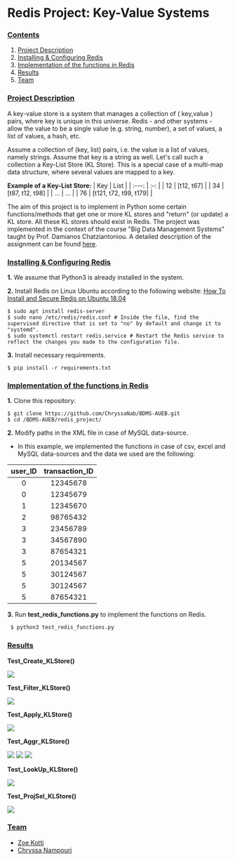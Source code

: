 # Redis Project: Key-Value Systems

### [**Contents**](#)
1. [Project Description](#descr)
1. [Installing & Configuring Redis](#Inst)
2. [Implementation of the functions in Redis](#Run)
3. [Results](#Results)
4. [Team](#Team)


### [**Project Description**](#) <a name="descr"></a>
A key-value store is a system that manages a collection of ( key,value ) pairs, where key is unique in this universe. Redis - and other systems - 
allow the value to be a single value (e.g. string, number), a set of values, a list of values, a hash, etc.

Assume a collection of (key, list) pairs, i.e. the value is a list of values, namely strings. Assume that key is a string as well. Let's call such a collection 
a Key-List Store (KL Store). This is a special case of a multi-map data structure, where several values are mapped to a key.

**Example of a Key-List Store:**
| Key | List  | 
| :---:   | :-: | 
| 12 | [t12, t67] | 
| 34 | [t87, t12, t98] |
| ... | ... |
| 76 | [t121, t72, t99, t179] | 

The aim of this project is to implement in Python some certain functions/methods that get one or more KL stores and "return" (or update) a KL store.
All these KL stores should exist in Redis. The project was implemented in the context of the course "Big Data Management Systems" taught by Prof. Damianos Chatziantoniou. A detailed description of the assignment can be found [here](./kmeans_mapreduce/Proj1_Hadoop_Description.pdf).


<a name="cont"></a>
### [Installing & Configuring Redis](#) <a name="Inst"></a>



**1.** We assume that Python3 is already installed in the system.

**2.** Install Redis on Linux Ubuntu according to the following website: [How To Install and Secure Redis on Ubuntu 18.04](https://www.digitalocean.com/community/tutorials/how-to-install-and-secure-redis-on-ubuntu-18-04)


``` shell
$ sudo apt install redis-server
$ sudo nano /etc/redis/redis.conf # Inside the file, find the supervised directive that is set to "no" by default and change it to "systemd".
$ sudo systemctl restart redis.service # Restart the Redis service to reflect the changes you made to the configuration file.
``` 

**3.** Install necessary requirements.
``` shell
$ pip install -r requirements.txt
```
### [Implementation of the functions in Redis](#) <a name="Run"></a>

**1.** Clone this repository:

``` shell
$ git clone https://github.com/ChryssaNab/BDMS-AUEB.git
$ cd /BDMS-AUEB/redis_project/
```
**2.** Modify paths in the XML file in case of MySQL data-source. 
- In this example, we implemented the functions in case of csv, excel and MySQL data-sources and the data we used are the following:

| user_ID |	transaction_ID |
| :---:   | :-: | 
| 0	| 12345678 |
| 0	| 12345679 |
| 1	| 12345670 |
| 2	| 98765432 | 
| 3	| 23456789 |
| 3	| 34567890 |
| 3 |	87654321 |
| 5 |	20134567 |
| 5 |	30124567 |
| 5	| 30124567 |
| 5	| 87654321 |


**3.** Run **test_redis_functions.py** to implement the functions on Redis.

``` python
 $ python3 test_redis_functions.py
 ```

### [Results](#) <a name="Results"></a>

**Test_Create_KLStore()**

<img src="https://github.com/ChryssaNab/BDMS-AUEB/blob/master/redis_project/results/create_KLStore.png"/>

**Test_Filter_KLStore()**

<img src="https://github.com/ChryssaNab/BDMS-AUEB/blob/master/redis_project/results/Filter_KLStore.png"/>


**Test_Apply_KLStore()**

<img src="https://github.com/ChryssaNab/BDMS-AUEB/blob/master/redis_project/results/Apply_KLStore.png"/>


**Test_Aggr_KLStore()**

<img src="https://github.com/ChryssaNab/BDMS-AUEB/blob/master/redis_project/results/Aggr_KLStore_1.png"/>

<img src="https://github.com/ChryssaNab/BDMS-AUEB/blob/master/redis_project/results/Aggr_KLStore_2.png"/>

<img src="https://github.com/ChryssaNab/BDMS-AUEB/blob/master/redis_project/results/Aggr_KLStore_3.png"/>


**Test_LookUp_KLStore()**

<img src="https://github.com/ChryssaNab/BDMS-AUEB/blob/master/redis_project/results/LookUp_KLStore.png"/>

**Test_ProjSel_KLStore()**

<img src="https://github.com/ChryssaNab/BDMS-AUEB/blob/master/redis_project/results/ProjSel_KLStore.png"/>




### [Team](#) <a name="Team"></a>

- [Zoe Kotti](https://github.com/zkotti)
- [Chryssa Nampouri](https://github.com/ChryssaNab)
